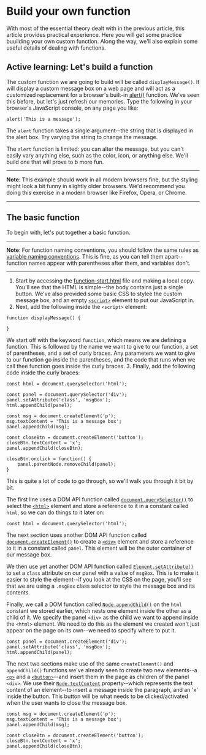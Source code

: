 # Build your own function

With most of the essential theory dealt with in the previous article, this article provides practical experience. Here you will get some practice buuilding your own custom function. Along the way, we'll also explain some useful details of dealing with functions.

## Active learning: Let's build a function

The custom function we are going to build will be called `displayMessage()`. It will display a custom message box on a web page and will act as a customized replacement for a browser's built-in [alert()]() function. We've seen this before, but let's just refresh our memories. Type the following in your browser's JavaScript console, on any page you like:
```
alert('This is a message');
```
The `alert` function takes a single argument--the string that is displayed in the alert box. Try varying the string to change the message.

The `alert` function is limited: you can alter the message, but you can't easily vary anything else, such as the color, icon, or anything else. We'll build one that will prove to b more fun.

<hr>

**Note**: This example should work in all modern browsers fine, but the styling might look a bit funny in slightly older browsers. We'd recommend you doing this exercise in a modern browser like Firefox, Opera, or Chrome.

<hr>

## The basic function

To begin with, let's put together a basic function.

<hr>

**Note**: For function naming conventions, you should follow the same rules as [variable naming conventions](https://github.com/AndrewSRea/My_Learning_Port/tree/main/JavaScript/JS_First_Steps/Variables#an-aside-on-variable-naming-rules). This is fine, as you can tell them apart--function names appear with parentheses after them, and variables don't.

<hr>

1. Start by accessing the [function-start.html](https://github.com/mdn/learning-area/blob/master/javascript/building-blocks/functions/function-start.html) file and making a local copy. You'll see that the HTML is simple--the body contains just a single button. We've also provided some basic CSS to stylee the custom message box, and an empty [`<script>`](https://developer.mozilla.org/en-US/docs/Web/HTML/Element/script) element to put our JavaScript in.
2. Next, add the following inside the `<script>` element:
```
function displayMessage() {

}
```
We start off with the keyword `function`, which means we are defining a function. This is followed by the name we want to give to our function, a set of parentheses, and a set of curly braces. Any parameters we want to give to our function go inside the parentheses, and the code that runs when we call thee function goes inside the curly braces.
3. Finally, add the following code inside the curly braces:
```
const html = document.querySelector('html');

const panel = document.querySelector('div');
panel.setAttribute('class', 'msgBox');
html.appendChild(panel);

const msg = document.createElement('p');
msg.textContent = 'This is a message box';
panel.appendChild(msg);

const closeBtn = document.createElement('button');
closeBtn.textContent = 'x';
panel.appendChild(closeBtn);

closeBtn.onclick = function() {
    panel.parentNode.removeChild(panel);
}
```
This is quite a lot of code to go through, so we'll walk you through it bit by bit.

The first line uses a DOM API function called [`document.querySelector()`](https://developer.mozilla.org/en-US/docs/Web/API/Document/querySelector) to select the [`<html>`](https://developer.mozilla.org/en-US/docs/Web/HTML/Element/html) element and store a reference to it in a constant called `html`, so we can do things to it later on:
```
const html = document.querySelector('html');
```
The next section uses another DOM API function called [`document.createElement()`](https://developer.mozilla.org/en-US/docs/Web/API/Document/createElement) to create a [`<div>`](https://developer.mozilla.org/en-US/docs/Web/HTML/Element/div) element and store a reference to it in a constant called `panel`. This element will be the outer container of our message box.

We then use yet another DOM API function called [`Element.setAttribute()`](https://developer.mozilla.org/en-US/docs/Web/API/Element/setAttribute) to set a `class` attribute on our panel with a value of `msgBox`. This is to make it easier to style the element--if you look at the CSS on the page, you'll see that we are using a `.msgBox` class selector to style the message box and its contents.

Finally, we call a DOM function called [`Node.appendChild()`](https://developer.mozilla.org/en-US/docs/Web/API/Node/appendChild) on the `html` constant we stored earlier, which nests one element inside the other as a child of it. We specify the panel `<div>` as the child we want to append inside the `<html>` element. We need to do this as the element we created won't just appear on the page on its own--we need to specify where to put it.
```
const panel = document.createElement('div');
panel.setAttribute('class', 'msgBox');
html.appendChild(panel);
```
The next two sections make use of the same `createElement()` and `appendChild()` functions we've already seen to create two new elements--a [`<p>`](https://developer.mozilla.org/en-US/docs/Web/HTML/Element/p) and a [`<button>`](https://developer.mozilla.org/en-US/docs/Web/HTML/Element/button)--and insert them in the page as children of the panel `<div>`. We use their [`Node.textContent`](https://developer.mozilla.org/en-US/docs/Web/API/Node/textContent) property--which represents the text content of an element--to insert a message inside the paragraph, and an 'x' inside the button. This button will be what needs to be clicked/activated when the user wants to close the message box.
```
const msg = document.createElement('p');
msg.textContent = 'This is a message box';
panel.appendChild(msg);

const closeBtn = document.createElement('button');
closeBtn.textContent = 'x';
panel.appendChild(closeBtn);
```
